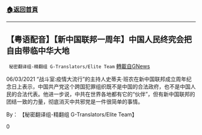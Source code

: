 ###  [:house:返回首頁](https://github.com/ourhimalayas/txt)
---

## 【粤语配音】【新中国联邦一周年】中国人民终究会把自由带临中华大地
` 秘密翻译组-精翻组 G-Translators/Elite Team` [轉載自GNews](https://gnews.org/zh-hans/1304172/)

06/03/2021 “战斗室:疫情大流行”的主持人史蒂夫·班农在新中国联邦成立周年纪念日上表示，中国共产党这个跨国犯罪组织既不是中国的合法政府，也不是中国人民的合法代表。他进一步说，中共在世界各地都有它的“伙伴”，但有新中国联邦的团结一致的力量，彻底消灭中共邪党是一件很简单的事情。

By： 【秘密翻译组-精翻组 G-Translators/Elite Team】

0
